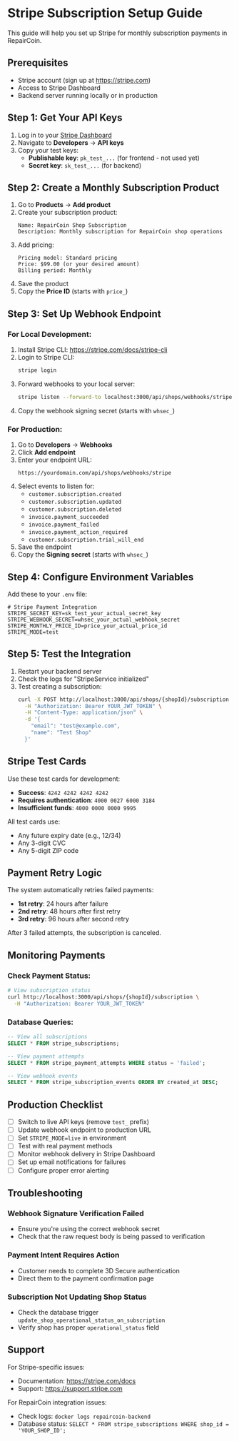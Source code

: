 # Stripe Subscription Setup Guide

This guide will help you set up Stripe for monthly subscription payments in RepairCoin.

## Prerequisites

- Stripe account (sign up at https://stripe.com)
- Access to Stripe Dashboard
- Backend server running locally or in production

## Step 1: Get Your API Keys

1. Log in to your [Stripe Dashboard](https://dashboard.stripe.com)
2. Navigate to **Developers** → **API keys**
3. Copy your test keys:
   - **Publishable key**: `pk_test_...` (for frontend - not used yet)
   - **Secret key**: `sk_test_...` (for backend)

## Step 2: Create a Monthly Subscription Product

1. Go to **Products** → **Add product**
2. Create your subscription product:
   ```
   Name: RepairCoin Shop Subscription
   Description: Monthly subscription for RepairCoin shop operations
   ```
3. Add pricing:
   ```
   Pricing model: Standard pricing
   Price: $99.00 (or your desired amount)
   Billing period: Monthly
   ```
4. Save the product
5. Copy the **Price ID** (starts with `price_`)


## Step 3: Set Up Webhook Endpoint

### For Local Development:

1. Install Stripe CLI: https://stripe.com/docs/stripe-cli
2. Login to Stripe CLI:
   ```bash
   stripe login
   ```
3. Forward webhooks to your local server:
   ```bash
   stripe listen --forward-to localhost:3000/api/shops/webhooks/stripe
   ```
4. Copy the webhook signing secret (starts with `whsec_`)
### For Production:

1. Go to **Developers** → **Webhooks**
2. Click **Add endpoint**
3. Enter your endpoint URL:
   ```
   https://yourdomain.com/api/shops/webhooks/stripe
   ```
4. Select events to listen for:
   - `customer.subscription.created`
   - `customer.subscription.updated`
   - `customer.subscription.deleted`
   - `invoice.payment_succeeded`
   - `invoice.payment_failed`
   - `invoice.payment_action_required`
   - `customer.subscription.trial_will_end`
5. Save the endpoint
6. Copy the **Signing secret** (starts with `whsec_`)

## Step 4: Configure Environment Variables

Add these to your `.env` file:

```env
# Stripe Payment Integration
STRIPE_SECRET_KEY=sk_test_your_actual_secret_key
STRIPE_WEBHOOK_SECRET=whsec_your_actual_webhook_secret
STRIPE_MONTHLY_PRICE_ID=price_your_actual_price_id
STRIPE_MODE=test
```

## Step 5: Test the Integration

1. Restart your backend server
2. Check the logs for "StripeService initialized"
3. Test creating a subscription:
   ```bash
   curl -X POST http://localhost:3000/api/shops/{shopId}/subscription \
     -H "Authorization: Bearer YOUR_JWT_TOKEN" \
     -H "Content-Type: application/json" \
     -d '{
       "email": "test@example.com",
       "name": "Test Shop"
     }'
   ```

## Stripe Test Cards

Use these test cards for development:

- **Success**: `4242 4242 4242 4242`
- **Requires authentication**: `4000 0027 6000 3184`
- **Insufficient funds**: `4000 0000 0000 9995`

All test cards use:
- Any future expiry date (e.g., 12/34)
- Any 3-digit CVC
- Any 5-digit ZIP code

## Payment Retry Logic

The system automatically retries failed payments:
- **1st retry**: 24 hours after failure
- **2nd retry**: 48 hours after first retry
- **3rd retry**: 96 hours after second retry

After 3 failed attempts, the subscription is canceled.

## Monitoring Payments

### Check Payment Status:
```bash
# View subscription status
curl http://localhost:3000/api/shops/{shopId}/subscription \
  -H "Authorization: Bearer YOUR_JWT_TOKEN"
```

### Database Queries:
```sql
-- View all subscriptions
SELECT * FROM stripe_subscriptions;

-- View payment attempts
SELECT * FROM stripe_payment_attempts WHERE status = 'failed';

-- View webhook events
SELECT * FROM stripe_subscription_events ORDER BY created_at DESC;
```

## Production Checklist

- [ ] Switch to live API keys (remove `test_` prefix)
- [ ] Update webhook endpoint to production URL
- [ ] Set `STRIPE_MODE=live` in environment
- [ ] Test with real payment methods
- [ ] Monitor webhook delivery in Stripe Dashboard
- [ ] Set up email notifications for failures
- [ ] Configure proper error alerting

## Troubleshooting

### Webhook Signature Verification Failed
- Ensure you're using the correct webhook secret
- Check that the raw request body is being passed to verification

### Payment Intent Requires Action
- Customer needs to complete 3D Secure authentication
- Direct them to the payment confirmation page

### Subscription Not Updating Shop Status
- Check the database trigger `update_shop_operational_status_on_subscription`
- Verify shop has proper `operational_status` field

## Support

For Stripe-specific issues:
- Documentation: https://stripe.com/docs
- Support: https://support.stripe.com

For RepairCoin integration issues:
- Check logs: `docker logs repaircoin-backend`
- Database status: `SELECT * FROM stripe_subscriptions WHERE shop_id = 'YOUR_SHOP_ID';`
